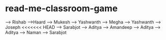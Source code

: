 # read-me-classroom-game
--> Rishab
-->Haard
--> Mukesh
--> Yashwanth
--> Megha
--> Yashwanth
--> Joseph
<<<<<<< HEAD
--> Sarabjot
--> Aditya
--> Amandeep
--> Aditya
--> Aditya
--> Naman
--> Sarabjot


